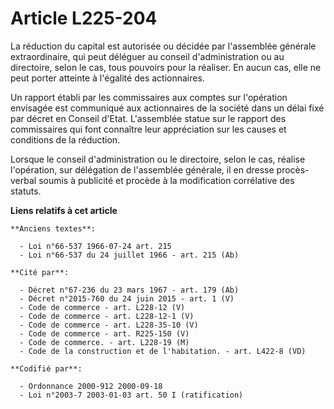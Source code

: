 # Article L225-204

La réduction du capital est autorisée ou décidée par l'assemblée générale extraordinaire, qui peut déléguer au conseil
d'administration ou au directoire, selon le cas, tous pouvoirs pour la réaliser. En aucun cas, elle ne peut porter atteinte à
l'égalité des actionnaires.

Un rapport établi par les commissaires aux comptes sur l'opération envisagée est communiqué aux actionnaires de la société
dans un délai fixé par décret en Conseil d'Etat. L'assemblée statue sur le rapport des commissaires qui font connaître leur
appréciation sur les causes et conditions de la réduction.

Lorsque le conseil d'administration ou le directoire, selon le cas, réalise l'opération, sur délégation de l'assemblée
générale, il en dresse procès-verbal soumis à publicité et procède à la modification corrélative des statuts.

**Liens relatifs à cet article**

	**Anciens textes**:

	  - Loi n°66-537 1966-07-24 art. 215
	  - Loi n°66-537 du 24 juillet 1966 - art. 215 (Ab)

	**Cité par**:

	  - Décret n°67-236 du 23 mars 1967 - art. 179 (Ab)
	  - Décret n°2015-760 du 24 juin 2015 - art. 1 (V)
	  - Code de commerce - art. L228-12 (V)
	  - Code de commerce - art. L228-12-1 (V)
	  - Code de commerce - art. L228-35-10 (V)
	  - Code de commerce - art. R225-150 (V)
	  - Code de commerce. - art. L228-19 (M)
	  - Code de la construction et de l'habitation. - art. L422-8 (VD)

	**Codifié par**:

	  - Ordonnance 2000-912 2000-09-18
	  - Loi n°2003-7 2003-01-03 art. 50 I (ratification)
